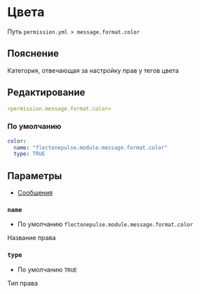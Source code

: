 # Цвета
Путь `permission.yml > message.format.color`

## Пояснение
Категория, отвечающая за настройку прав у тегов цвета

## Редактирование
```yaml
<permission.message.format.color>
```

### По умолчанию
```yaml
color:
  name: "flectonepulse.module.message.format.color"
  type: TRUE
```

## Параметры

- [Сообщения](/ru/message/format/color/)

### `name`
- По умолчанию `flectonepulse.module.message.format.color`

Название права

### `type`
- По умолчанию `TRUE`

Тип права

<!--@include: @/ru/parts/permission.md-->

